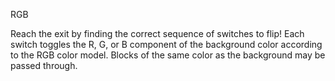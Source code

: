RGB

Reach the exit by finding the correct sequence of switches to flip! Each switch toggles the R, G, or B component of the background color according to the RGB color model. Blocks of the same color as the background may be passed through.
